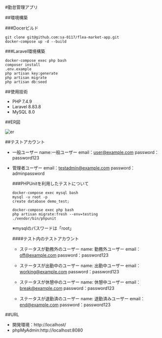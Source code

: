 #勤怠管理アプリ 

##環境構築  

###Docerビルド  
```  
git clone git@github.com:sa-0117/flea-market-app.git
docker-compose up -d --build  
``` 

###Laravel環境構築    
```  
docker-compose exec php bash  
composer install  
.env.example  
php artisan key:generate  
php artisan migrate  
php artisan db:seed 
```  

##使用技術  

* PHP 7.4.9
* Laravel 8.83.8 
* MySQL 8.0  

##ER図

![er](https://github.com/user-attachments/assets/138491c1-1bd0-4d85-9709-101de566b42e)

##テストアカウント

* 一般ユーザー
  name:一般ユーザー
  email：user@example.com
  password：password123

* 管理者ユーザー
  email：testadmin@example.com
  password：adminpassword

  ###PHPUnitを利用したテストについて
  ```
  docker-compose exec mysql bash
  mysql -u root -p
  create database demo_test;
  
  docker-compose exec php bash
  php artisan migrate:fresh --env=testing
  ./vendor/bin/phpunit
  ```
  ※mysqlのパスワードは「root」

  ####テスト内のテストアカウント
  * ステータスが勤務外のユーザー
    name: 勤務外ユーザー
    email：off@example.com
    password：password123

  * ステータスが出勤中のユーザー
    name: 出勤中ユーザー
    email：working@example.com
    password：password123


  * ステータスが休憩中のユーザー
    name: 休憩中ユーザー
    email：break@example.com
    password：password123
  
  * ステータスが退勤済のユーザー
    name: 退勤済みユーザー
    email：end@example.com
    password：password123
  

##URL  

* 開発環境：http://localhost/ 
* phpMyAdmin:http://localhost:8080
